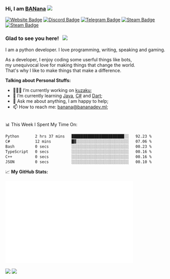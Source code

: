 ### Hi, I am <a href="https://bananadev.ml" target="_blank">BANana</a> <img src="https://media.giphy.com/media/hvRJCLFzcasrR4ia7z/giphy.gif" width="25px">


[![Website Badge](https://img.shields.io/badge/Website-3b5998?style=for-the-badge&logo=google-chrome&logoColor=white)](https://bananadev.ml)
[![Discord Badge](https://img.shields.io/badge/-Discord-424242?style=for-the-badge&logo=Discord&logoColor=white)](https://discord.gg/sQgHEERpqR)
[![Telegram Badge](https://img.shields.io/badge/-Telegram-0088cc?style=for-the-badge&logo=Telegram&logoColor=white)](https://t.me/BANanaD3V)
[![Steam Badge](https://img.shields.io/badge/-Steam-1b2838?style=for-the-badge&logo=Steam&logoColor=white)](https://steamcommunity.com/id/BANanaD3V/)
[![Steam Badge](https://img.shields.io/badge/-Reddit-ff6314?style=for-the-badge&logo=Reddit&logoColor=white)](https://www.reddit.com/user/BANanaD3V)

### Glad to see you here! &nbsp; ![](https://visitor-badge-reloaded.herokuapp.com/badge?page_id=BANanaD3V.BANanaD3V&style=for-the-badge)

I am a python developer. I love programming, writing, speaking and gaming.

As a developer, I enjoy coding some userful things like bots, 
<br>my unequivocal love for making things that change the world. 
<br>That's why I like to make things that make a difference.
  

**Talking about Personal Stuffs:**

- 👨🏻‍💻 I’m currently working on [kuzaku](https://kuzaku.ml);
- 🚀 I’m currently learning [Java](https://java.com), [C#](https://www.microsoft.com/en-us/download/details.aspx?id=7029) and [Dart](https://dart.dev);
- 💬 Ask me about anything, I am happy to help;
- 📫 How to reach me: banana@bananadev.ml;

</br>
📊 This Week I Spent My Time On:

<!--START_SECTION:waka-->

```text
Python       2 hrs 37 mins   ███████████████████████░░   92.23 %
C#           12 mins         █▓░░░░░░░░░░░░░░░░░░░░░░░   07.06 %
Bash         0 secs          ░░░░░░░░░░░░░░░░░░░░░░░░░   00.23 %
TypeScript   0 secs          ░░░░░░░░░░░░░░░░░░░░░░░░░   00.16 %
C++          0 secs          ░░░░░░░░░░░░░░░░░░░░░░░░░   00.16 %
JSON         0 secs          ░░░░░░░░░░░░░░░░░░░░░░░░░   00.10 %
```

<!--END_SECTION:waka-->


📈 **My GitHub Stats:**

<img alt="" width="400" src="https://github.com/BANanaD3V/BANanaD3V/blob/master/metrics.plugin.isocalendar.fullyear.svg">

<p>
  <img height="180em" src="https://github-readme-stats.vercel.app/api?username=BANanaD3V&show_icons=true&hide_border=true&&count_private=true&include_all_commits=true&theme=dark"/>
  <img height="180em" src="https://github-readme-stats.vercel.app/api/top-langs/?username=BAnanaD3V&show_icons=true&hide_border=true&layout=compact&langs_count=10&theme=dark"/>
</p>




